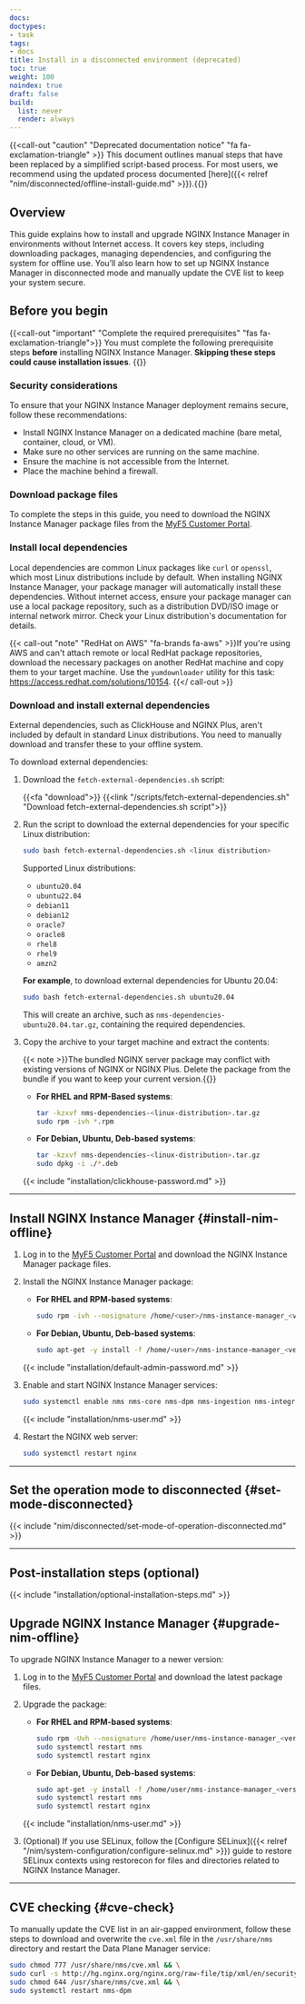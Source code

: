 ```yaml
---
docs: 
doctypes:
- task
tags:
- docs
title: Install in a disconnected environment (deprecated)
toc: true
weight: 100
noindex: true
draft: false
build:
  list: never
  render: always
---
```


{{<call-out "caution" "Deprecated documentation notice" "fa fa-exclamation-triangle" >}}
This document outlines manual steps that have been replaced by a simplified script-based process. For most users, we recommend using the updated process documented [here]({{< relref "nim/disconnected/offline-install-guide.md" >}}).{{</call-out>}}

## Overview

This guide explains how to install and upgrade NGINX Instance Manager in environments without Internet access. It covers key steps, including downloading packages, managing dependencies, and configuring the system for offline use. You’ll also learn how to set up NGINX Instance Manager in disconnected mode and manually update the CVE list to keep your system secure.

## Before you begin

{{<call-out "important" "Complete the required prerequisites" "fas fa-exclamation-triangle">}}
You must complete the following prerequisite steps **before** installing NGINX Instance Manager. **Skipping these steps could cause installation issues**.
{{</call-out>}}

### Security considerations

To ensure that your NGINX Instance Manager deployment remains secure, follow these recommendations:

- Install NGINX Instance Manager on a dedicated machine (bare metal, container, cloud, or VM).
- Make sure no other services are running on the same machine.
- Ensure the machine is not accessible from the Internet.
- Place the machine behind a firewall.

### Download package files

To complete the steps in this guide, you need to download the NGINX Instance Manager package files from the [MyF5 Customer Portal](https://account.f5.com/myf5).

### Install local dependencies

Local dependencies are common Linux packages like `curl` or `openssl`, which most Linux distributions include by default. When installing NGINX Instance Manager, your package manager will automatically install these dependencies. Without internet access, ensure your package manager can use a local package repository, such as a distribution DVD/ISO image or internal network mirror. Check your Linux distribution's documentation for details.

{{< call-out "note" "RedHat on AWS" "fa-brands fa-aws" >}}If you're using AWS and can't attach remote or local RedHat package repositories, download the necessary packages on another RedHat machine and copy them to your target machine. Use the `yumdownloader` utility for this task: 
<https://access.redhat.com/solutions/10154>.
{{</ call-out >}}

### Download and install external dependencies

External dependencies, such as ClickHouse and NGINX Plus, aren't included by default in standard Linux distributions. You need to manually download and transfer these to your offline system.

To download external dependencies:

1. Download the `fetch-external-dependencies.sh` script:

    {{<fa "download">}} {{<link "/scripts/fetch-external-dependencies.sh" "Download fetch-external-dependencies.sh script">}}

2. Run the script to download the external dependencies for your specific Linux distribution:

    ```bash
    sudo bash fetch-external-dependencies.sh <linux distribution>
    ```

    Supported Linux distributions:

    - `ubuntu20.04`
    - `ubuntu22.04`
    - `debian11`
    - `debian12`
    - `oracle7`
    - `oracle8`
    - `rhel8`
    - `rhel9`
    - `amzn2`

    **For example**, to download external dependencies for Ubuntu 20.04:

    ```bash
    sudo bash fetch-external-dependencies.sh ubuntu20.04
    ```

    This will create an archive, such as `nms-dependencies-ubuntu20.04.tar.gz`, containing the required dependencies.

3. Copy the archive to your target machine and extract the contents:

    {{< note >}}The bundled NGINX server package may conflict with existing versions of NGINX or NGINX Plus. Delete the package from the bundle if you want to keep your current version.{{</note >}}

    - **For RHEL and RPM-Based systems**:

        ```bash
        tar -kzxvf nms-dependencies-<linux-distribution>.tar.gz
        sudo rpm -ivh *.rpm
        ```

    - **For Debian, Ubuntu, Deb-based systems**:

        ```bash
        tar -kzxvf nms-dependencies-<linux-distribution>.tar.gz
        sudo dpkg -i ./*.deb
        ```

    {{< include "installation/clickhouse-password.md" >}}

---

## Install NGINX Instance Manager {#install-nim-offline}

1. Log in to the [MyF5 Customer Portal](https://account.f5.com/myf5) and download the NGINX Instance Manager package files.

2. Install the NGINX Instance Manager package:

   - **For RHEL and RPM-based systems**:

        ```bash
        sudo rpm -ivh --nosignature /home/<user>/nms-instance-manager_<version>.x86_64.rpm
        ```

   - **For Debian, Ubuntu, Deb-based systems**:

        ```bash
        sudo apt-get -y install -f /home/<user>/nms-instance-manager_<version>_amd64.deb
        ```

    {{< include "installation/default-admin-password.md" >}}

3. Enable and start NGINX Instance Manager services:

    ```bash
    sudo systemctl enable nms nms-core nms-dpm nms-ingestion nms-integrations --now
    ```

    {{< include "installation/nms-user.md" >}}

4. Restart the NGINX web server:

   ```bash
   sudo systemctl restart nginx
   ```

---

## Set the operation mode to disconnected {#set-mode-disconnected}

{{< include "nim/disconnected/set-mode-of-operation-disconnected.md" >}}

---

## Post-installation steps (optional)

{{< include "installation/optional-installation-steps.md"  >}}

## Upgrade NGINX Instance Manager {#upgrade-nim-offline}

To upgrade NGINX Instance Manager to a newer version:

1. Log in to the [MyF5 Customer Portal](https://account.f5.com/myf5) and download the latest package files.
2. Upgrade the package:
   - **For RHEL and RPM-based systems**:

        ``` bash
        sudo rpm -Uvh --nosignature /home/user/nms-instance-manager_<version>.x86_64.rpm
        sudo systemctl restart nms
        sudo systemctl restart nginx
        ```

   - **For Debian, Ubuntu, Deb-based systems**:

        ```bash
        sudo apt-get -y install -f /home/user/nms-instance-manager_<version>_amd64.deb
        sudo systemctl restart nms
        sudo systemctl restart nginx
        ```

    {{< include "installation/nms-user.md"  >}}

3.	(Optional) If you use SELinux, follow the [Configure SELinux]({{< relref "/nim/system-configuration/configure-selinux.md"  >}}) guide to restore SELinux contexts using restorecon for files and directories related to NGINX Instance Manager.

---

## CVE checking {#cve-check}

To manually update the CVE list in an air-gapped environment, follow these steps to download and overwrite the `cve.xml` file in the `/usr/share/nms` directory and restart the Data Plane Manager service:

```bash
sudo chmod 777 /usr/share/nms/cve.xml && \
sudo curl -s http://hg.nginx.org/nginx.org/raw-file/tip/xml/en/security_advisories.xml > /usr/share/nms/cve.xml && \
sudo chmod 644 /usr/share/nms/cve.xml && \
sudo systemctl restart nms-dpm
```

